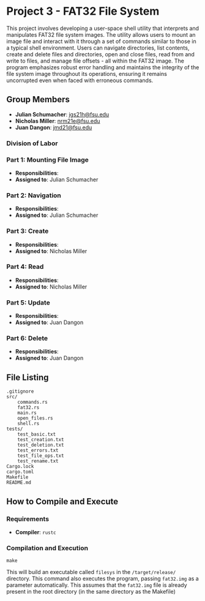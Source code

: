 # Project 3 - FAT32 File System 

This project involves developing a user-space shell utility that interprets and manipulates FAT32 file system images. The utility allows users to mount an image file and interact with it through a set of commands similar to those in a typical shell environment. Users can navigate directories, list contents, create and delete files and directories, open and close files, read from and write to files, and manage file offsets - all within the FAT32 image. The program emphasizes robust error handling and maintains the integrity of the file system image throughout its operations, ensuring it remains uncorrupted even when faced with erroneous commands.

## Group Members
- **Julian Schumacher**: jgs21h@fsu.edu
- **Nicholas Miller**: nrm21e@fsu.edu
- **Juan Dangon**: jmd21@fsu.edu

### Division of Labor

### Part 1: Mounting File Image
- **Responsibilities**: 
- **Assigned to**: Julian Schumacher

### Part 2: Navigation 
- **Responsibilities**: 
- **Assigned to**: Julian Schumacher

### Part 3: Create 
- **Responsibilities**: 
- **Assigned to**: Nicholas Miller

### Part 4: Read 
- **Responsibilities**: 
- **Assigned to**: Nicholas Miller

### Part 5: Update
- **Responsibilities**: 
- **Assigned to**: Juan Dangon

### Part 6: Delete
- **Responsibilities**: 
- **Assigned to**: Juan Dangon

## File Listing
```shell
.gitignore
src/
	commands.rs
	fat32.rs
	main.rs
	open_files.rs
	shell.rs
tests/
	test_basic.txt
	test_creation.txt
	test_deletion.txt
	test_errors.txt
	test_file_ops.txt
	test_rename.txt
Cargo.lock
cargo.toml
Makefile
README.md
```

## How to Compile and Execute

### Requirements
- **Compiler**: `rustc`

### Compilation and Execution
```shell
make
```
This will build an executable called `filesys` in the `/target/release/` directory. This command also executes the program, passing `fat32.img` as a parameter automatically. This assumes that the `fat32.img` file is already present in the root directory (in the same directory as the Makefile)